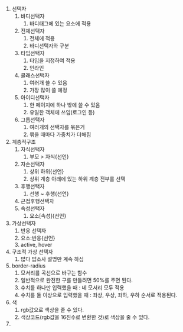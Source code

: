 1. 선택자
   1. 바디선택자
      1. 바디태그에 있는 요소에 적용
   2. 전체선택자
      1. 전체에 적용
      2. 바디선택자와 구분
   3. 타입선택자
      1. 타입을 지정하여 적용
      2. 인라인 
   4. 클래스선택자
      1. 여러개 쓸 수 있음
      2. 가장 많이 쓸 예정
   5. 아이디선택자
      1. 한 페이지에 하나 밖에 쓸 수 있음
      2. 유일한 객체에 쓰임(로그인 등)
   6. 그룹선택자
      1. 여러개의 선택자를 묶은거
      2. 묶을 때마다 가중치가 더해짐
2. 계층적구조
   1. 자식선택자
      1. 부모 > 자식{선언}
   2. 자손선택자
      1. 상위 하위{선언}
      2. 상위 계층 아래에 있는 하위 계층 전부를 선택
   3. 후행선택자
      1. 선행 ~ 후행{선언}
   4. 근접후행선택자
   5. 속성선택자
      1. 요소[속성]{선언}
3. 가상선택자
   1. 반응 선택자
   2. 요소:반응{선언}
   3. active, hover
4. 구조적 가상 선택자
   1. 많다 맙소사 설명만 계속 하심
5. border-radius
   1. 모서리를 곡선으로 바구는 함수
   2. 일반적으로 완전한 구를 만들려면 50%를 주면 된다.
   3. 수치를 하나만 입력했을 때 : 네 모서리 모두 적용
   4. 수치를 둘 이상으로 입력했을 때 : 좌상, 우상, 좌하, 우하 순서로 적용된다.
6. 색
   1. rgb값으로 색상을 줄 수 있다.
   2. 색상코드(rgb값을 16진수로 변환한 것)로 색상을 줄 수 있다.
7. 